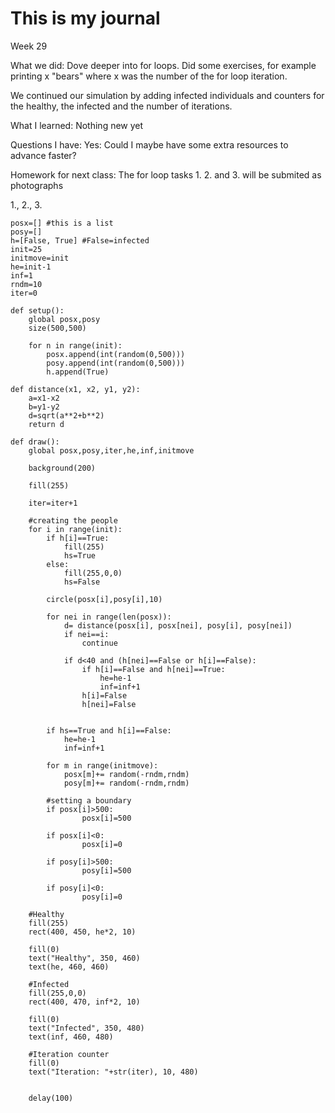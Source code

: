 # This is my journal

Week 29

What we did:
 Dove deeper into for loops. Did some exercises, for example printing x "bears" where x was the number of the for loop iteration.

 We continued our simulation by adding infected individuals and counters for the healthy, the infected and the number of iterations.

What I learned:
 Nothing new yet
 
Questions I have:
 Yes:
Could I maybe have some extra resources to advance faster?

 
Homework for next class:
 The for loop tasks 1. 2. and 3. will be submited as photographs
 
 1., 2., 3.
```
posx=[] #this is a list
posy=[]
h=[False, True] #False=infected
init=25
initmove=init
he=init-1
inf=1
rndm=10
iter=0

def setup():
    global posx,posy
    size(500,500)
    
    for n in range(init):
        posx.append(int(random(0,500)))
        posy.append(int(random(0,500)))
        h.append(True)
        
def distance(x1, x2, y1, y2):
    a=x1-x2
    b=y1-y2
    d=sqrt(a**2+b**2)
    return d

def draw():
    global posx,posy,iter,he,inf,initmove
    
    background(200)
  
    fill(255)
    
    iter=iter+1
        
    #creating the people
    for i in range(init):
        if h[i]==True: 
            fill(255)
            hs=True
        else:
            fill(255,0,0)
            hs=False
            
        circle(posx[i],posy[i],10)
        
        for nei in range(len(posx)):
            d= distance(posx[i], posx[nei], posy[i], posy[nei])
            if nei==i:
                continue
            
            if d<40 and (h[nei]==False or h[i]==False):
                if h[i]==False and h[nei]==True:
                    he=he-1
                    inf=inf+1    
                h[i]=False
                h[nei]=False
                
                
        if hs==True and h[i]==False:
            he=he-1
            inf=inf+1
        
        for m in range(initmove):        
            posx[m]+= random(-rndm,rndm)
            posy[m]+= random(-rndm,rndm)
            
        #setting a boundary
        if posx[i]>500:
                posx[i]=500
                    
        if posx[i]<0:
                posx[i]=0
                
        if posy[i]>500:
                posy[i]=500
                
        if posy[i]<0:
                posy[i]=0
    
    #Healthy
    fill(255)
    rect(400, 450, he*2, 10)
    
    fill(0)
    text("Healthy", 350, 460)
    text(he, 460, 460)
    
    #Infected
    fill(255,0,0)
    rect(400, 470, inf*2, 10)
    
    fill(0)
    text("Infected", 350, 480)
    text(inf, 460, 480)
    
    #Iteration counter
    fill(0)
    text("Iteration: "+str(iter), 10, 480)
    
    
    delay(100)
```
